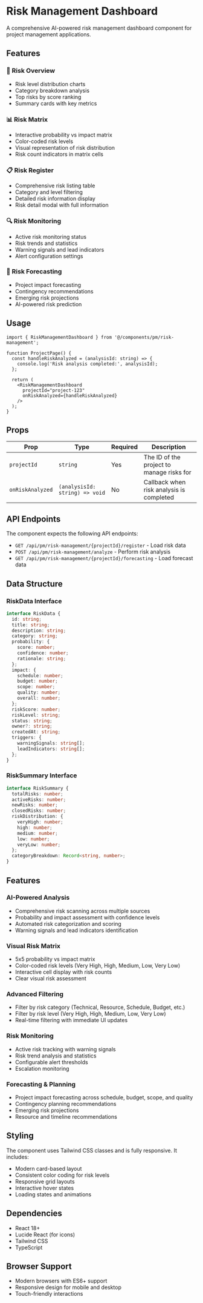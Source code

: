 # Risk Management Dashboard

A comprehensive AI-powered risk management dashboard component for project management applications.

## Features

### 🎯 Risk Overview
- Risk level distribution charts
- Category breakdown analysis
- Top risks by score ranking
- Summary cards with key metrics

### 📊 Risk Matrix
- Interactive probability vs impact matrix
- Color-coded risk levels
- Visual representation of risk distribution
- Risk count indicators in matrix cells

### 📋 Risk Register
- Comprehensive risk listing table
- Category and level filtering
- Detailed risk information display
- Risk detail modal with full information

### 🔍 Risk Monitoring
- Active risk monitoring status
- Risk trends and statistics
- Warning signals and lead indicators
- Alert configuration settings

### 🔮 Risk Forecasting
- Project impact forecasting
- Contingency recommendations
- Emerging risk projections
- AI-powered risk prediction

## Usage

```tsx
import { RiskManagementDashboard } from '@/components/pm/risk-management';

function ProjectPage() {
  const handleRiskAnalyzed = (analysisId: string) => {
    console.log('Risk analysis completed:', analysisId);
  };

  return (
    <RiskManagementDashboard
      projectId="project-123"
      onRiskAnalyzed={handleRiskAnalyzed}
    />
  );
}
```

## Props

| Prop | Type | Required | Description |
|------|------|----------|-------------|
| `projectId` | `string` | Yes | The ID of the project to manage risks for |
| `onRiskAnalyzed` | `(analysisId: string) => void` | No | Callback when risk analysis is completed |

## API Endpoints

The component expects the following API endpoints:

- `GET /api/pm/risk-management/{projectId}/register` - Load risk data
- `POST /api/pm/risk-management/analyze` - Perform risk analysis
- `GET /api/pm/risk-management/{projectId}/forecasting` - Load forecast data

## Data Structure

### RiskData Interface
```typescript
interface RiskData {
  id: string;
  title: string;
  description: string;
  category: string;
  probability: {
    score: number;
    confidence: number;
    rationale: string;
  };
  impact: {
    schedule: number;
    budget: number;
    scope: number;
    quality: number;
    overall: number;
  };
  riskScore: number;
  riskLevel: string;
  status: string;
  owner?: string;
  createdAt: string;
  triggers: {
    warningSignals: string[];
    leadIndicators: string[];
  };
}
```

### RiskSummary Interface
```typescript
interface RiskSummary {
  totalRisks: number;
  activeRisks: number;
  newRisks: number;
  closedRisks: number;
  riskDistribution: {
    veryHigh: number;
    high: number;
    medium: number;
    low: number;
    veryLow: number;
  };
  categoryBreakdown: Record<string, number>;
}
```

## Features

### AI-Powered Analysis
- Comprehensive risk scanning across multiple sources
- Probability and impact assessment with confidence levels
- Automated risk categorization and scoring
- Warning signals and lead indicators identification

### Visual Risk Matrix
- 5x5 probability vs impact matrix
- Color-coded risk levels (Very High, High, Medium, Low, Very Low)
- Interactive cell display with risk counts
- Clear visual risk assessment

### Advanced Filtering
- Filter by risk category (Technical, Resource, Schedule, Budget, etc.)
- Filter by risk level (Very High, High, Medium, Low, Very Low)
- Real-time filtering with immediate UI updates

### Risk Monitoring
- Active risk tracking with warning signals
- Risk trend analysis and statistics
- Configurable alert thresholds
- Escalation monitoring

### Forecasting & Planning
- Project impact forecasting across schedule, budget, scope, and quality
- Contingency planning recommendations
- Emerging risk projections
- Resource and timeline recommendations

## Styling

The component uses Tailwind CSS classes and is fully responsive. It includes:

- Modern card-based layout
- Consistent color coding for risk levels
- Responsive grid layouts
- Interactive hover states
- Loading states and animations

## Dependencies

- React 18+
- Lucide React (for icons)
- Tailwind CSS
- TypeScript

## Browser Support

- Modern browsers with ES6+ support
- Responsive design for mobile and desktop
- Touch-friendly interactions
